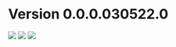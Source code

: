 




# Version 0.0.0.030522.0
<img src="https://img.shields.io/badge/CLI-ADDED-brightgreen?style=for-the-badge">  

<img src="https://img.shields.io/badge/CLI-CHANGED-yellow?style=for-the-badge">  
  
<img src="https://img.shields.io/badge/CLI-REMOVED-red?style=for-the-badge">



